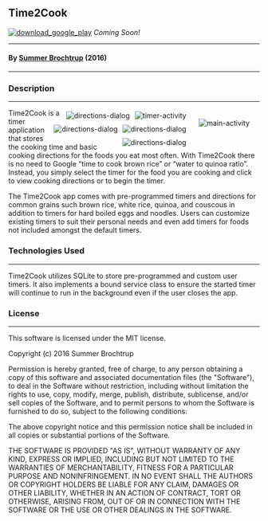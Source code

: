 ## Time2Cook

[![download_google_play](https://owncloud.org/wp-content/themes/owncloudorgnew/assets/img/clients/buttons/googleplay.png)](inktogoogleplay) _Coming Soon!_

---

#### By [Summer Brochtrup](linkedin) (2016)

---

### Description

---

<img style="float: right;margin:20px;" alt="main-activity" src="https://raw.githubusercontent.com/summerbr/time2cook/master/main_activity.png">
<img style="float: right; padding: 5px;" alt="timer-activity" src="https://raw.githubusercontent.com/summerbr/time2cook/master/timer_activity.png">
<img style="float: right; padding: 5px;" alt="directions-dialog" src="https://raw.githubusercontent.com/summerbr/time2cook/master/directions_dialog.png">
<img style="float: right; padding: 5px;" alt="directions-dialog" src="https://raw.githubusercontent.com/summerbr/time2cook/master/create_timer_one.png">
<img style="float: right; padding: 5px;" alt="directions-dialog" src="https://raw.githubusercontent.com/summerbr/time2cook/master/edit_timer_two.png">
<img style="float: right; padding: 5px;" alt="directions-dialog" src="https://raw.githubusercontent.com/summerbr/time2cook/master/select_tone.png">

Time2Cook is a timer application that stores the cooking time and basic cooking directions for the foods you eat most often. With Time2Cook there is no need to Google “time to cook brown rice” or “water to quinoa ratio”. Instead, you simply select the timer for the food you are cooking and click to view cooking directions or to begin the timer.

The Time2Cook app comes with pre-programmed timers and directions for common grains such brown rice, white rice, quinoa, and couscous in addition to timers for hard boiled eggs and noodles. Users can customize existing timers to suit their personal needs and even add timers for foods not included amongst the default timers.

### Technologies Used

---

Time2Cook utilizes SQLite to store pre-programmed and custom user timers. It also implements a bound service class to ensure the started timer will continue to run in the background even if the user closes the app.

### License

---

This software is licensed under the MIT license.

Copyright (c) 2016 Summer Brochtrup

Permission is hereby granted, free of charge, to any person obtaining a copy of this software and associated documentation files (the "Software"), to deal in the Software without restriction, including without limitation the rights to use, copy, modify, merge, publish, distribute, sublicense, and/or sell copies of the Software, and to permit persons to whom the Software is furnished to do so, subject to the following conditions:

The above copyright notice and this permission notice shall be included in all copies or substantial portions of the Software.

THE SOFTWARE IS PROVIDED "AS IS", WITHOUT WARRANTY OF ANY KIND, EXPRESS OR IMPLIED, INCLUDING BUT NOT LIMITED TO THE WARRANTIES OF MERCHANTABILITY, FITNESS FOR A PARTICULAR PURPOSE AND NONINFRINGEMENT. IN NO EVENT SHALL THE AUTHORS OR COPYRIGHT HOLDERS BE LIABLE FOR ANY CLAIM, DAMAGES OR OTHER LIABILITY, WHETHER IN AN ACTION OF CONTRACT, TORT OR OTHERWISE, ARISING FROM, OUT OF OR IN CONNECTION WITH THE SOFTWARE OR THE USE OR OTHER DEALINGS IN THE SOFTWARE.
